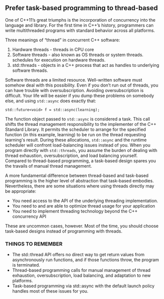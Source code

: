 ## Prefer task-based programming to thread-based
One of C++11’s great triumphs is the incorporation of concurrency into the language and library. For the first time in C++’s history, programmers can write multithreaded programs with standard behavior across all platforms. 

Three meanings of “thread” in concurrent C++ software:
1. Hardware threads - threads in CPU core
2. Software threads - also known as OS threads or system threads. schedules for execution on hardware threads. 
3. std::threads - objects in a C++ process that act as handles to underlying software threads.

Software threads are a limited resource. Well-written software must somehow deal with this possibility. Even if you don’t run out of threads, you can have trouble with oversubscription. Avoiding oversubscription is difficult. Your life will be easier if you dump these problems on somebody else, and using `std::async` does exactly that:
```
std::future<void> f = std::async(learning); 
```
The function object passed to `std::async` is considered a task. This call shifts the thread management responsibility to the implementer of the C++ Standard Library. It permits the scheduler to arrange for the specified function (in this example, learning) to be run on the thread requesting learning's result. During these allocations, `std::async` and the runtime scheduler will confront load-balancing issues instead of you. When you program directly with `std::threads`, you assume the burden of dealing with thread exhaustion, oversubscription, and load balancing yourself. Compared to thread-based programming, a task-based design spares you the travails of manual thread management. 

A more fundamental difference between thread-based and task-based programming is the higher level of abstraction that task-based embodies. Nevertheless, there are some situations where using threads directly may be appropriate:
* You need access to the API of the underlying threading implementation.
* You need to and are able to optimize thread usage for your application
* You need to implement threading technology beyond the C++ concurrency API     

These are uncommon cases, however. Most of the time, you should choose task-based designs instead of programming with threads.
### THINGS TO REMEMBER
* The std::thread API offers no direct way to get return values from asynchronously run functions, and if those functions throw, the program is terminated.
* Thread-based programming calls for manual management of thread exhaustion, oversubscription, load balancing, and adaptation to new platforms.
* Task-based programming via std::async with the default launch policy handles most of these issues for you.